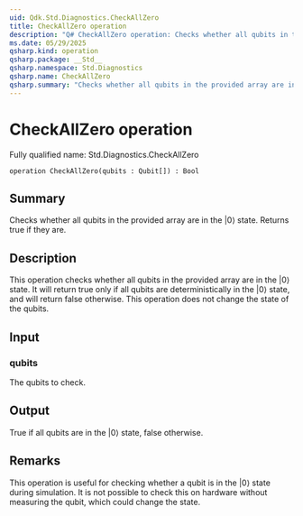 ```yaml
---
uid: Qdk.Std.Diagnostics.CheckAllZero
title: CheckAllZero operation
description: "Q# CheckAllZero operation: Checks whether all qubits in the provided array are in the |0⟩ state. Returns true if they are."
ms.date: 05/29/2025
qsharp.kind: operation
qsharp.package: __Std__
qsharp.namespace: Std.Diagnostics
qsharp.name: CheckAllZero
qsharp.summary: "Checks whether all qubits in the provided array are in the |0⟩ state. Returns true if they are."
---
```


# CheckAllZero operation

Fully qualified name: Std.Diagnostics.CheckAllZero

```qsharp
operation CheckAllZero(qubits : Qubit[]) : Bool
```

## Summary
Checks whether all qubits in the provided array are in the |0⟩ state. Returns true if they are.

## Description
This operation checks whether all qubits in the provided array are in the |0⟩ state. It will return true only
if all qubits are deterministically in the |0⟩ state, and will return false otherwise. This operation
does not change the state of the qubits.

## Input
### qubits
The qubits to check.
## Output
True if all qubits are in the |0⟩ state, false otherwise.

## Remarks
This operation is useful for checking whether a qubit is in the |0⟩ state during simulation. It is not possible to check
this on hardware without measuring the qubit, which could change the state.
